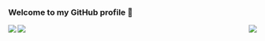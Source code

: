 ### Welcome to my GitHub profile 👋

<!--
**DevanshSampat/DevanshSampat** is a ✨ _special_ ✨ repository because its `README.md` (this file) appears on your GitHub profile.

Here are some ideas to get you started:

- 🔭 I’m currently working on ...
- 🌱 I’m currently learning ...
- 👯 I’m looking to collaborate on ...
- 🤔 I’m looking for help with ...
- 💬 Ask me about ...
- 📫 How to reach me: ...
- 😄 Pronouns: ...
- ⚡ Fun fact: ...
-->
<img align="left" src="https://camo.githubusercontent.com/6c36211429975605507c8ce03f1622eff9b40e85ca9b40fcf116ce70a6d511aa/68747470733a2f2f6769746875622d726561646d652d73746174732e76657263656c2e6170702f6170693f757365726e616d653d446576616e736853616d70617426636f756e745f707269766174653d747275652673686f775f69636f6e733d74727565267468656d653d67727576626f7826696e636c7564655f616c6c5f636f6d6d6974733d74727565?username=anuraghazra&repo=github-readme-stats" />
<img align="center" src="https://github-readme-stats.vercel.app/api/top-langs/?username=DevanshSampat&layout=compact&theme=gruvbox"/>
<img align="right" src="https://komarev.com/ghpvc/?username=DevanshSampat"/>
